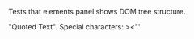 Tests that elements panel shows DOM tree structure.

"Quoted Text". Special characters: &gt;&lt;"'     ​‌‍‎‏ ‪‫‬‭‮

